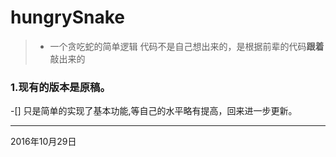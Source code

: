 # hungrySnake
> * 一个贪吃蛇的简单逻辑
> 代码不是自己想出来的，是根据前辈的代码**跟着**敲出来的

### 1.现有的版本是原稿。

-[] 只是简单的实现了基本功能,等自己的水平略有提高，回来进一步更新。

---------
2016年10月29日

